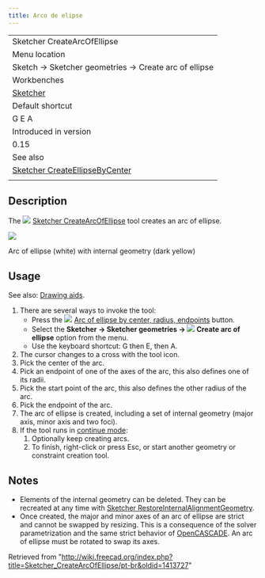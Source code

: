 ```yaml
---
title: Arco de elipse
---
```

|  |
| --- |
| Sketcher CreateArcOfEllipse |
| Menu location |
| Sketch → Sketcher geometries → Create arc of ellipse |
| Workbenches |
| [Sketcher](/Sketcher_Workbench "Sketcher Workbench") |
| Default shortcut |
| G E A |
| Introduced in version |
| 0.15 |
| See also |
| [Sketcher CreateEllipseByCenter](/Sketcher_CreateEllipseByCenter "Sketcher CreateEllipseByCenter") |
|  |

## Description

The ![](/images/Sketcher_CreateArcOfEllipse.svg) [Sketcher CreateArcOfEllipse](/Sketcher_CreateArcOfEllipse "Sketcher CreateArcOfEllipse") tool creates an arc of ellipse.

![](/images/Sketcher_CreateArcOfEllipse_Example.png)

Arc of ellipse (white) with internal geometry (dark yellow)

## Usage

See also: [Drawing aids](/Sketcher_Workbench#Drawing_aids "Sketcher Workbench").

1. There are several ways to invoke the tool:
   * Press the ![](/images/Sketcher_CreateArcOfEllipse.svg) [Arc of ellipse by center, radius, endpoints](/Sketcher_CreateArcOfEllipse "Sketcher CreateArcOfEllipse") button.
   * Select the **Sketcher → Sketcher geometries → ![](/images/Sketcher_CreateArcOfEllipse.svg) Create arc of ellipse** option from the menu.
   * Use the keyboard shortcut: G then E, then A.
2. The cursor changes to a cross with the tool icon.
3. Pick the center of the arc.
4. Pick an endpoint of one of the axes of the arc, this also defines one of its radii.
5. Pick the start point of the arc, this also defines the other radius of the arc.
6. Pick the endpoint of the arc.
7. The arc of ellipse is created, including a set of internal geometry (major axis, minor axis and two foci).
8. If the tool runs in [continue mode](/Sketcher_Workbench#Continue_modes "Sketcher Workbench"):
   1. Optionally keep creating arcs.
   2. To finish, right-click or press Esc, or start another geometry or constraint creation tool.

## Notes

* Elements of the internal geometry can be deleted. They can be recreated at any time with [Sketcher RestoreInternalAlignmentGeometry](/Sketcher_RestoreInternalAlignmentGeometry "Sketcher RestoreInternalAlignmentGeometry").
* Once created, the major and minor axes of an arc of ellipse are strict and cannot be swapped by resizing. This is a consequence of the solver parametrization and the same strict behavior of [OpenCASCADE](/OpenCASCADE "OpenCASCADE"). An arc of ellipse must be rotated to swap its axes.

Retrieved from "<http://wiki.freecad.org/index.php?title=Sketcher_CreateArcOfEllipse/pt-br&oldid=1413727>"